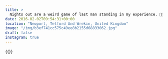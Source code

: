```yaml
---
title: >
  Nights out are a weird game of last man standing in my experience. 🍺🍾🌙#vsco #vscocam #timelapse #nights
date: 2016-02-02T09:54:31+00:00
location: "Newport, Telford And Wrekin, United Kingdom"
image: "/img/b3ef741cc575c49ee8b2155d68833062.jpg"
draft: false
instagram: true
---
```


{{<photo src="/img/b3ef741cc575c49ee8b2155d68833062.jpg">}}

